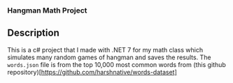 ### Hangman Math Project
## Description
This is a c# project that I made with .NET 7 for my math class which simulates many random games of hangman and saves the results. The `words.json` file is from the top 10,000 most common words from (this github repository)[https://github.com/harshnative/words-dataset]